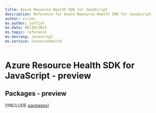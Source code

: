 ```yaml
---
title: Azure Resource Health SDK for JavaScript
description: Reference for Azure Resource Health SDK for JavaScript
author: xirzec
ms.author: jeffish
ms.data: 09/29/2023
ms.topic: reference
ms.devlang: javascript
ms.service: resourcehealth
---
```

# Azure Resource Health SDK for JavaScript - preview
## Packages - preview
[!INCLUDE [packages](resource-health-index.md)]